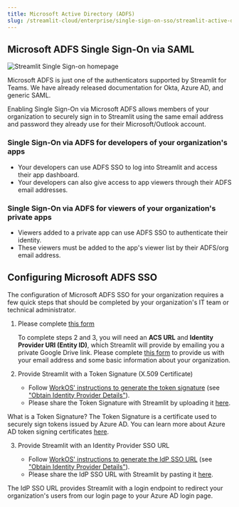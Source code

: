 ```yaml
---
title: Microsoft Active Directory (ADFS)
slug: /streamlit-cloud/enterprise/single-sign-on-sso/streamlit-active-directory-adfs
---
```


## Microsoft ADFS Single Sign-On via SAML

![Streamlit Single Sign-on homepage](/images/sso_homescreen.png)

Microsoft ADFS is just one of the authenticators supported by Streamlit for Teams. We have already released documentation for Okta, Azure AD, and generic SAML.

Enabling Single Sign-On via Microsoft ADFS allows members of your organization to securely sign in to Streamlit using the same email address and password they already use for their Microsoft/Outlook account.

### Single Sign-On via ADFS for developers of your organization's apps

- Your developers can use ADFS SSO to log into Streamlit and access their app dashboard.
- Your developers can also give access to app viewers through their ADFS email addresses.

### Single Sign-On via ADFS for viewers of your organization's private apps

- Viewers added to a private app can use ADFS SSO to authenticate their identity.
- These viewers must be added to the app's viewer list by their ADFS/org email address.

## Configuring Microsoft ADFS SSO

The configuration of Microsoft ADFS SSO for your organization requires a few quick steps that should be completed by your organization's IT team or technical administrator.

1. Please complete [this form](https://docs.google.com/forms/d/e/1FAIpQLSenELJzAZaBV8852b-HJMeecO_LAwYJ6zuYbXLK0lMVexCF4Q/viewform)

   To complete steps 2 and 3, you will need an **ACS URL** and **Identity Provider URI (Entity ID)**, which Streamlit will provide by emailing you a private Google Drive link. Please complete [this form](https://forms.gle/5E3pUrB8vwp66ZPc9) to provide us with your email address and some basic information about your organization.

2. Provide Streamlit with a Token Signature (X.509 Certificate)

   - Follow [WorkOS' instructions to generate the token signature](https://workos.com/docs/integrations/azure-ad-saml/overview) (see ["Obtain Identity Provider Details"](https://workos.com/docs/integrations/azure-ad-saml/obtain-identity-provider-details)).
   - Please share the Token Signature with Streamlit by uploading it [here](https://docs.google.com/forms/d/e/1FAIpQLSdtV7hdpMEgfbK4E7BqeYNTcDrT6IqjOfSvIA48SoNAeIhcgw/viewform?usp=sf_link).

<Note>

What is a Token Signature? The Token Signature is a certificate used to securely sign tokens issued by Azure AD. You can learn more about Azure AD token signing certificates [here](https://docs.microsoft.com/en-us/azure/active-directory/manage-apps/manage-certificates-for-federated-single-sign-on).

</Note>

3. Provide Streamlit with an Identity Provider SSO URL

   - Follow [WorkOS' instructions to generate the IdP SSO URL](https://workos.com/docs/integrations/azure-ad-saml/overview) (see ["Obtain Identity Provider Details"](https://workos.com/docs/integrations/azure-ad-saml/obtain-identity-provider-details)).
   - Please share the IdP SSO URL with Streamlit by pasting it [here](https://docs.google.com/forms/d/e/1FAIpQLSdtV7hdpMEgfbK4E7BqeYNTcDrT6IqjOfSvIA48SoNAeIhcgw/viewform?usp=sf_link).

<Note>

The IdP SSO URL provides Streamlit with a login endpoint to redirect your organization's users from our login page to your Azure AD login page.

</Note>
